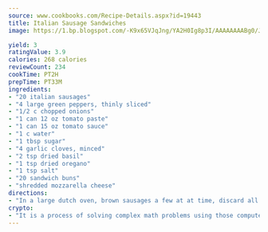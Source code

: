 ```yaml
---
source: www.cookbooks.com/Recipe-Details.aspx?id=19443
title: Italian Sausage Sandwiches
image: https://1.bp.blogspot.com/-K9x65VJqJng/YA2H0Ig8p3I/AAAAAAAABg0/JRKr7ZzesxofwlGw6YudXad_aQn9BD52QCLcBGAsYHQ/s299/2.png

yield: 3
ratingValue: 3.9
calories: 268 calories
reviewCount: 234
cookTime: PT2H
prepTime: PT33M
ingredients:
- "20 italian sausages"
- "4 large green peppers, thinly sliced"
- "1/2 c chopped onions"
- "1 can 12 oz tomato paste"
- "1 can 15 oz tomato sauce"
- "1 c water"
- "1 tbsp sugar"
- "4 garlic cloves, minced"
- "2 tsp dried basil"
- "1 tsp dried oregano"
- "1 tsp salt"
- "20 sandwich buns"
- "shredded mozzarella cheese"
directions:
- "In a large dutch oven, brown sausages a few at at time, discard all but 2 tbsp drippings. Saute peppers and onions in drippings until crisp-tender; drain. Return sausages to pan along with tomato paste, sauce, sugar and spices. Bring to a boil. Reduce heat, cover and simmer for 30 minutes. Serve on buns, top with cheese."
crypto:
- "It is a process of solving complex math problems using those computers which run bitcoin software."
---
```

